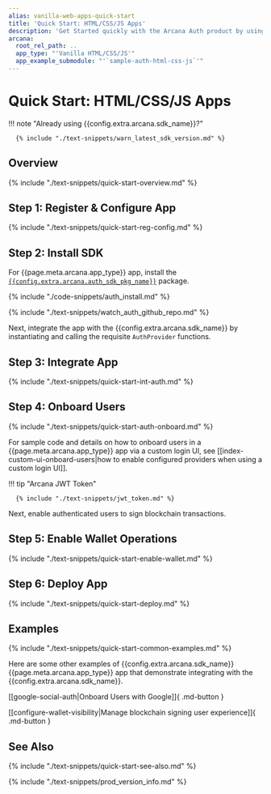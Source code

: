 ```yaml
---
alias: vanilla-web-apps-quick-start
title: 'Quick Start: HTML/CSS/JS Apps'
description: 'Get Started quickly with the Arcana Auth product by using these step-by-step instructions for vanilla HTML/CSS/JS apps. Use Arcana Developer Dashboard to register the app, get a client ID and use this client ID to integrate the app with the Arcana Auth SDK.'
arcana:
  root_rel_path: ..
  app_type: "'Vanilla HTML/CSS/JS'"
  app_example_submodule: "'`sample-auth-html-css-js`'"
---
```


# Quick Start: HTML/CSS/JS Apps

!!! note "Already using {{config.extra.arcana.sdk_name}}?"
  
      {% include "./text-snippets/warn_latest_sdk_version.md" %}

## Overview

{% include "./text-snippets/quick-start-overview.md" %}

## Step 1: Register & Configure App

{% include "./text-snippets/quick-start-reg-config.md" %}

## Step 2: Install SDK

For {{page.meta.arcana.app_type}} app, install the [`{{config.extra.arcana.auth_sdk_pkg_name}}`](https://www.npmjs.com/package/@arcana/auth) package.

{% include "./code-snippets/auth_install.md" %}

{% include "./text-snippets/watch_auth_github_repo.md" %}

Next, integrate the app with the {{config.extra.arcana.sdk_name}} by instantiating and calling the requisite `AuthProvider` functions.

## Step 3: Integrate App

{% include "./text-snippets/quick-start-int-auth.md" %}

## Step 4: Onboard Users

{% include "./text-snippets/quick-start-auth-onboard.md" %}

For sample code and details on how to onboard users in a {{page.meta.arcana.app_type}} app via a custom login UI, see [[index-custom-ui-onboard-users|how to enable configured providers when using a custom login UI]].

!!! tip "Arcana JWT Token"

      {% include "./text-snippets/jwt_token.md" %}

Next, enable authenticated users to sign blockchain transactions.

## Step 5: Enable Wallet Operations

{% include "./text-snippets/quick-start-enable-wallet.md" %}

## Step 6: Deploy App

{% include "./text-snippets/quick-start-deploy.md" %}

## Examples

{% include "./text-snippets/quick-start-common-examples.md" %}

Here are some other examples of {{config.extra.arcana.sdk_name}} {{page.meta.arcana.app_type}} app that demonstrate integrating with the {{config.extra.arcana.sdk_name}}.

[[google-social-auth|Onboard Users with Google]]{ .md-button }

[[configure-wallet-visibility|Manage blockchain signing user experience]]{ .md-button }

## See Also

{% include "./text-snippets/quick-start-see-also.md" %}

{% include "./text-snippets/prod_version_info.md" %}

